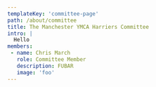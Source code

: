 ```yaml
---
templateKey: 'committee-page'
path: /about/committee
title: The Manchester YMCA Harriers Committee
intro: |
  Hello
members:
 - name: Chris March
   role: Committee Member
   description: FUBAR
   image: 'foo'
---
```

